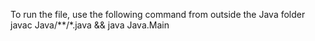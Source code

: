 To run the file, use the following command from outside the Java folder
javac Java/**/*.java && java Java.Main
